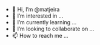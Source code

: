 - 👋 Hi, I’m @matjeira
- 👀 I’m interested in ...
- 🌱 I’m currently learning ...
- 💞️ I’m looking to collaborate on ...
- 📫 How to reach me ...

<!---
matjeira/matjeira is a ✨ special ✨ repository because its `README.md` (this file) appears on your GitHub profile.
You can click the Preview link to take a look at your changes.
--->
